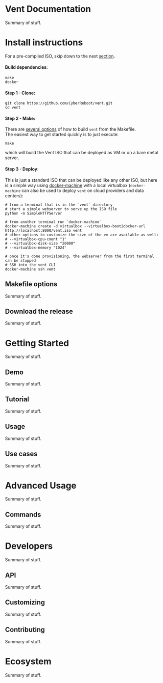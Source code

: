 Vent Documentation
====

Summary of stuff.

Install instructions
====

For a pre-compiled ISO, skip down to the next [section](#install-instructions-download-the-release).

#### Build dependencies:
```
make
docker
```
#### Step 1 - Clone:
```
git clone https://github.com/CyberReboot/vent.git
cd vent
```
#### Step 2 - Make:

There are [several options](#install-instructions-makefile-options) of how to build `vent` from the Makefile.  
The easiest way to get started quickly is to just execute:
```
make
```
which will build the Vent ISO that can be deployed as VM or on a bare metal server.
#### Step 3 - Deploy:

This is just a standard ISO that can be deployed like any other ISO, but here is a simple way using [docker-machine](https://docs.docker.com/machine/) with a local virtualbox (`docker-machine` can also be used to deploy `vent` on cloud providers and data centers):
```
# from a terminal that is in the `vent` directory
# start a simple webserver to serve up the ISO file
python -m SimpleHTTPServer

# from another terminal run `docker-machine`
docker-machine create -d virtualbox --virtualbox-boot2docker-url http://localhost:8000/vent.iso vent
# other options to customize the size of the vm are available as well:
# --virtualbox-cpu-count "1"
# --virtualbox-disk-size "20000"
# --virtualbox-memory "1024"

# once it's done provisioning, the webserver from the first terminal can be stopped
# SSH into the vent CLI
docker-machine ssh vent
```

Makefile options
----

Summary of stuff.

Download the release
----

Summary of stuff.

Getting Started
====

Summary of stuff.

Demo
----

Summary of stuff.

Tutorial
----

Summary of stuff.

Usage
----

Summary of stuff.

Use cases
----

Summary of stuff.

Advanced Usage
====

Summary of stuff.

Commands
----

Summary of stuff.

Developers
====

Summary of stuff.

API
----

Summary of stuff.

Customizing
----

Summary of stuff.

Contributing
----

Summary of stuff.

Ecosystem
====

Summary of stuff.


